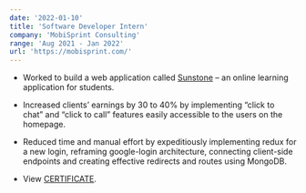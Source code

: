 ```yaml
---
date: '2022-01-10'
title: 'Software Developer Intern'
company: 'MobiSprint Consulting'
range: 'Aug 2021 - Jan 2022'
url: 'https://mobisprint.com/'
---
```


- Worked to build a web application called [Sunstone](https://sunstone.in/) – an online learning application for students.

- Increased clients’ earnings by 30 to 40% by implementing “click to chat” and “click to call” features easily accessible to the users on the homepage.

- Reduced time and manual effort by expeditiously implementing redux for a new login, reframing google-login architecture, connecting client-side endpoints and creating effective redirects and routes using MongoDB.

- View [CERTIFICATE](https://drive.google.com/file/d/1RuVISxtVhccUZz8l459R1IcH_NhVZlYD/view?usp=sharing).

